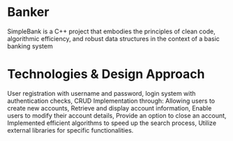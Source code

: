# Banker 

SimpleBank is a C++ project that embodies the principles of clean code, algorithmic efficiency, and robust data structures in the context of a basic banking system

# Technologies & Design Approach

User registration with username and password, login system with authentication checks,
CRUD Implementation through: Allowing users to create new accounts, Retrieve and display account information, Enable users to modify their account details, Provide an option to close an account,
Implemented efficient algorithms to speed up the search process,
Utilize external libraries for specific functionalities.
